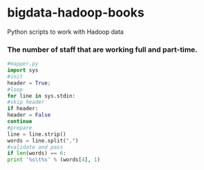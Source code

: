 # bigdata-hadoop-books
Python scripts to work with Hadoop data

### The number of staff that are working full and part-time.

```python
#mapper.py
import sys
#init
header = True;
#loop
for line in sys.stdin:
#skip header
if header:
header = False
continue
#prepare
line = line.strip()
words = line.split(",")
#validate and pass
if len(words) == 6:
print '%s\t%s' % (words[4], 1)
```
